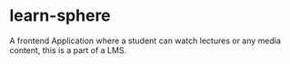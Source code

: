 # learn-sphere
A frontend Application where a student can watch lectures or any media content, this is a part of a LMS.
